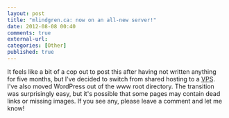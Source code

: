 ```yaml
---
layout: post
title: "mlindgren.ca: now on an all-new server!"
date: 2012-08-08 00:40
comments: true
external-url:
categories: [Other]
published: true
---
```

It feels like a bit of a cop out to post this after having not written anything
for five months, but I've decided to switch from shared hosting to a <acronym
title="Virtual Private Server">VPS</acronym>.  I've also moved WordPress out of the www root directory.  The transition was surprisingly easy, but it's possible that some pages may contain dead links or missing images.  If you see any, please leave a comment and let me know!
